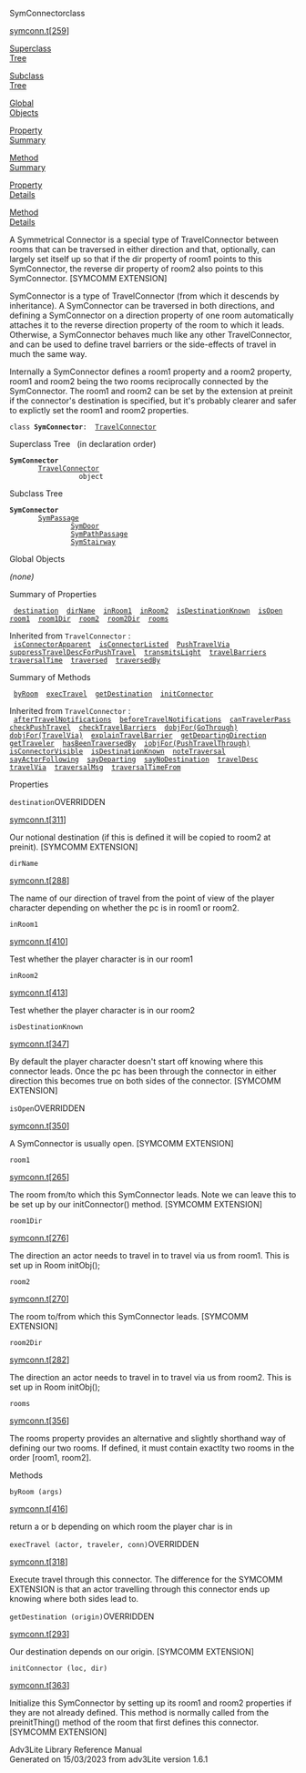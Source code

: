 ---
---
<span class="title">SymConnector</span><span class="type">class</span>

[symconn.t](../file/symconn.t.html)\[[259](../source/symconn.t.html#259)\]

[Superclass  
Tree](#_SuperClassTree_)

[Subclass  
Tree](#_SubClassTree_)

[Global  
Objects](#_ObjectSummary_)

[Property  
Summary](#_PropSummary_)

[Method  
Summary](#_MethodSummary_)

[Property  
Details](#_Properties_)

[Method  
Details](#_Methods_)

<div class="fdesc">

A Symmetrical Connector is a special type of TravelConnector between
rooms that can be traversed in either direction and that, optionally,
can largely set itself up so that if the dir property of room1 points to
this SymConnector, the reverse dir property of room2 also points to this
SymConnector. \[SYMCOMM EXTENSION\]

SymConnector is a type of TravelConnector (from which it descends by
inheritance). A SymConnector can be traversed in both directions, and
defining a SymConnector on a direction property of one room
automatically attaches it to the reverse direction property of the room
to which it leads. Otherwise, a SymConnector behaves much like any other
TravelConnector, and can be used to define travel barriers or the
side-effects of travel in much the same way.

Internally a SymConnector defines a room1 property and a room2 property,
room1 and room2 being the two rooms reciprocally connected by the
SymConnector. The room1 and room2 can be set by the extension at preinit
if the connector's destination is specified, but it's probably clearer
and safer to explictly set the room1 and room2 properties.

`class `**`SymConnector`**` :   `[`TravelConnector`](../object/TravelConnector.html)

</div>

<span id="_SuperClassTree_"></span>

<div class="mjhd">

<span class="hdln">Superclass Tree</span>   (in declaration order)

</div>

**`SymConnector`**  
`         `[`TravelConnector`](../object/TravelConnector.html)  
`                 object`  
<span id="_SubClassTree_"></span>

<div class="mjhd">

<span class="hdln">Subclass Tree</span>  

</div>

**`SymConnector`**  
`         `[`SymPassage`](../object/SymPassage.html)  
`                 `[`SymDoor`](../object/SymDoor.html)  
`                 `[`SymPathPassage`](../object/SymPathPassage.html)  
`                 `[`SymStairway`](../object/SymStairway.html)  
<span id="_ObjectSummary_"></span>

<div class="mjhd">

<span class="hdln">Global Objects</span>  

</div>

*(none)* <span id="_PropSummary_"></span>

<div class="mjhd">

<span class="hdln">Summary of Properties</span>  

</div>

` `[`destination`](#destination)`  `[`dirName`](#dirName)`  `[`inRoom1`](#inRoom1)`  `[`inRoom2`](#inRoom2)`  `[`isDestinationKnown`](#isDestinationKnown)`  `[`isOpen`](#isOpen)`  `[`room1`](#room1)`  `[`room1Dir`](#room1Dir)`  `[`room2`](#room2)`  `[`room2Dir`](#room2Dir)`  `[`rooms`](#rooms)`  `

Inherited from `TravelConnector` :  
` `[`isConnectorApparent`](../object/TravelConnector.html#isConnectorApparent)`  `[`isConnectorListed`](../object/TravelConnector.html#isConnectorListed)`  `[`PushTravelVia`](../object/TravelConnector.html#PushTravelVia)`  `[`suppressTravelDescForPushTravel`](../object/TravelConnector.html#suppressTravelDescForPushTravel)`  `[`transmitsLight`](../object/TravelConnector.html#transmitsLight)`  `[`travelBarriers`](../object/TravelConnector.html#travelBarriers)`  `[`traversalTime`](../object/TravelConnector.html#traversalTime)`  `[`traversed`](../object/TravelConnector.html#traversed)`  `[`traversedBy`](../object/TravelConnector.html#traversedBy)`  `

<span id="_MethodSummary_"></span>

<div class="mjhd">

<span class="hdln">Summary of Methods</span>  

</div>

` `[`byRoom`](#byRoom)`  `[`execTravel`](#execTravel)`  `[`getDestination`](#getDestination)`  `[`initConnector`](#initConnector)`  `

Inherited from `TravelConnector` :  
` `[`afterTravelNotifications`](../object/TravelConnector.html#afterTravelNotifications)`  `[`beforeTravelNotifications`](../object/TravelConnector.html#beforeTravelNotifications)`  `[`canTravelerPass`](../object/TravelConnector.html#canTravelerPass)`  `[`checkPushTravel`](../object/TravelConnector.html#checkPushTravel)`  `[`checkTravelBarriers`](../object/TravelConnector.html#checkTravelBarriers)`  `[`dobjFor(GoThrough)`](../object/TravelConnector.html#dobjFor(GoThrough))`  `[`dobjFor(TravelVia)`](../object/TravelConnector.html#dobjFor(TravelVia))`  `[`explainTravelBarrier`](../object/TravelConnector.html#explainTravelBarrier)`  `[`getDepartingDirection`](../object/TravelConnector.html#getDepartingDirection)`  `[`getTraveler`](../object/TravelConnector.html#getTraveler)`  `[`hasBeenTraversedBy`](../object/TravelConnector.html#hasBeenTraversedBy)`  `[`iobjFor(PushTravelThrough)`](../object/TravelConnector.html#iobjFor(PushTravelThrough))`  `[`isConnectorVisible`](../object/TravelConnector.html#isConnectorVisible)`  `[`isDestinationKnown`](../object/TravelConnector.html#isDestinationKnown)`  `[`noteTraversal`](../object/TravelConnector.html#noteTraversal)`  `[`sayActorFollowing`](../object/TravelConnector.html#sayActorFollowing)`  `[`sayDeparting`](../object/TravelConnector.html#sayDeparting)`  `[`sayNoDestination`](../object/TravelConnector.html#sayNoDestination)`  `[`travelDesc`](../object/TravelConnector.html#travelDesc)`  `[`travelVia`](../object/TravelConnector.html#travelVia)`  `[`traversalMsg`](../object/TravelConnector.html#traversalMsg)`  `[`traversalTimeFrom`](../object/TravelConnector.html#traversalTimeFrom)`  `

<span id="_Properties_"></span>

<div class="mjhd">

<span class="hdln">Properties</span>  

</div>

<span id="destination"></span>

`destination`<span class="rem">OVERRIDDEN</span>

[symconn.t](../file/symconn.t.html)\[[311](../source/symconn.t.html#311)\]

<div class="desc">

Our notional destination (if this is defined it will be copied to room2
at preinit). \[SYMCOMM EXTENSION\]

</div>

<span id="dirName"></span>

`dirName`

[symconn.t](../file/symconn.t.html)\[[288](../source/symconn.t.html#288)\]

<div class="desc">

The name of our direction of travel from the point of view of the player
character depending on whether the pc is in room1 or room2.

</div>

<span id="inRoom1"></span>

`inRoom1`

[symconn.t](../file/symconn.t.html)\[[410](../source/symconn.t.html#410)\]

<div class="desc">

Test whether the player character is in our room1

</div>

<span id="inRoom2"></span>

`inRoom2`

[symconn.t](../file/symconn.t.html)\[[413](../source/symconn.t.html#413)\]

<div class="desc">

Test whether the player character is in our room2

</div>

<span id="isDestinationKnown"></span>

`isDestinationKnown`

[symconn.t](../file/symconn.t.html)\[[347](../source/symconn.t.html#347)\]

<div class="desc">

By default the player character doesn't start off knowing where this
connector leads. Once the pc has been through the connector in either
direction this becomes true on both sides of the connector. \[SYMCOMM
EXTENSION\]

</div>

<span id="isOpen"></span>

`isOpen`<span class="rem">OVERRIDDEN</span>

[symconn.t](../file/symconn.t.html)\[[350](../source/symconn.t.html#350)\]

<div class="desc">

A SymConnector is usually open. \[SYMCOMM EXTENSION\]

</div>

<span id="room1"></span>

`room1`

[symconn.t](../file/symconn.t.html)\[[265](../source/symconn.t.html#265)\]

<div class="desc">

The room from/to which this SymConnector leads. Note we can leave this
to be set up by our initConnector() method. \[SYMCOMM EXTENSION\]

</div>

<span id="room1Dir"></span>

`room1Dir`

[symconn.t](../file/symconn.t.html)\[[276](../source/symconn.t.html#276)\]

<div class="desc">

The direction an actor needs to travel in to travel via us from room1.
This is set up in Room initObj();

</div>

<span id="room2"></span>

`room2`

[symconn.t](../file/symconn.t.html)\[[270](../source/symconn.t.html#270)\]

<div class="desc">

The room to/from which this SymConnector leads. \[SYMCOMM EXTENSION\]

</div>

<span id="room2Dir"></span>

`room2Dir`

[symconn.t](../file/symconn.t.html)\[[282](../source/symconn.t.html#282)\]

<div class="desc">

The direction an actor needs to travel in to travel via us from room2.
This is set up in Room initObj();

</div>

<span id="rooms"></span>

`rooms`

[symconn.t](../file/symconn.t.html)\[[356](../source/symconn.t.html#356)\]

<div class="desc">

The rooms property provides an alternative and slightly shorthand way of
defining our two rooms. If defined, it must contain exactlty two rooms
in the order \[room1, room2\].

</div>

<span id="_Methods_"></span>

<div class="mjhd">

<span class="hdln">Methods</span>  

</div>

<span id="byRoom"></span>

`byRoom (args)`

[symconn.t](../file/symconn.t.html)\[[416](../source/symconn.t.html#416)\]

<div class="desc">

return a or b depending on which room the player char is in

</div>

<span id="execTravel"></span>

`execTravel (actor, traveler, conn)`<span class="rem">OVERRIDDEN</span>

[symconn.t](../file/symconn.t.html)\[[318](../source/symconn.t.html#318)\]

<div class="desc">

Execute travel through this connector. The difference for the SYMCOMM
EXTENSION is that an actor travelling through this connector ends up
knowing where both sides lead to.

</div>

<span id="getDestination"></span>

`getDestination (origin)`<span class="rem">OVERRIDDEN</span>

[symconn.t](../file/symconn.t.html)\[[293](../source/symconn.t.html#293)\]

<div class="desc">

Our destination depends on our origin. \[SYMCOMM EXTENSION\]

</div>

<span id="initConnector"></span>

`initConnector (loc, dir)`

[symconn.t](../file/symconn.t.html)\[[363](../source/symconn.t.html#363)\]

<div class="desc">

Initialize this SymConnector by setting up its room1 and room2
properties if they are not already defined. This method is normally
called from the preinitThing() method of the room that first defines
this connector. \[SYMCOMM EXTENSION\]

</div>

<div class="ftr">

Adv3Lite Library Reference Manual  
Generated on 15/03/2023 from adv3Lite version 1.6.1

</div>
